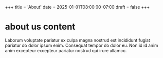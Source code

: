 +++
title = 'About'
date = 2025-01-01T08:00:00-07:00
draft = false
+++

# about us content

Laborum voluptate pariatur ex culpa magna nostrud est incididunt fugiat
pariatur do dolor ipsum enim. Consequat tempor do dolor eu. Non id id anim anim
excepteur excepteur pariatur nostrud qui irure ullamco.
